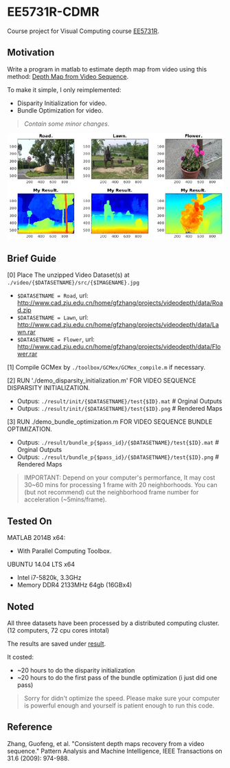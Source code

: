 # EE5731R-CDMR
Course project for Visual Computing course [EE5731R](http://php-robbytan.rhcloud.com/teaching/2015_nus_visual/index.html).


## Motivation

Write a program in matlab to estimate depth map from video using this method: [Depth Map from Video Sequence](http://www.cad.zju.edu.cn/home/bao/pub/Consistent_Depth_Maps_Recovery_from_a_Video_Sequence.pdf).

To make it simple, I only reimplemented:
- Disparity Initialization for video.
- Bundle Optimization for video.

> *Contain some minor changes.*

![example](example.png)


## Brief Guide

[0] Place The unzipped Video Dataset(s) at `./video/{$DATASETNAME}/src/{$IMAGENAME}.jpg`
- `$DATASETNAME = Road`, url: http://www.cad.zju.edu.cn/home/gfzhang/projects/videodepth/data/Road.zip
- `$DATASETNAME = Lawn`, url: http://www.cad.zju.edu.cn/home/gfzhang/projects/videodepth/data/Lawn.rar
- `$DATASETNAME = Flower`, url: http://www.cad.zju.edu.cn/home/gfzhang/projects/videodepth/data/Flower.rar

[1] Compile GCMex by `./toolbox/GCMex/GCMex_compile.m` if necessary.

[2] RUN './demo_disparsity_initialization.m' FOR VIDEO SEQUENCE DISPARSITY INITIALIZATION.
- Outpus: `./result/init/{$DATASETNAME}/test{$ID}.mat`  # Orginal Outputs
- Outpus: `./result/init/{$DATASETNAME}/test{$ID}.png`  # Rendered Maps

[3] RUN ./demo_bundle_optimization.m FOR VIDEO SEQUENCE BUNDLE OPTIMIZATION.
- Outpus: `./result/bundle_p{$pass_id}/{$DATASETNAME}/test{$ID}.mat`  # Orginal Outputs
- Outpus: `./result/bundle_p{$pass_id}/{$DATASETNAME}/test{$ID}.png`  # Rendered Maps
    
> IMPORTANT: 
>  Depend on your computer's permorfance, It may cost 30~60 mins for processing 1 frame with 20 neighborhoods.
>  You can (but not recommend) cut the neighborhood frame number for acceleration (~5mins/frame). 


## Tested On

MATLAB 2014B x64:
- With Parallel Computing Toolbox.

UBUNTU 14.04 LTS x64
- Intel i7-5820k, 3.3GHz
- Memory DDR4 2133MHz 64gb (16GBx4)

## Noted

All three datasets have been processed by a distributed computing cluster.
(12 computers, 72 cpu cores intotal)

The results are saved under [result](result).

It costed:
- ~20 hours to do the disparity initialization
- ~20 hours to do the first pass of the bundle optimization (i just did one pass)

> Sorry for didn't optimize the speed.
> Please make sure your computer is powerful enough and yourself is patient enough to run this code.


## Reference

Zhang, Guofeng, et al. "Consistent depth maps recovery from a video sequence." Pattern Analysis and Machine Intelligence, IEEE Transactions on 31.6 (2009): 974-988.








